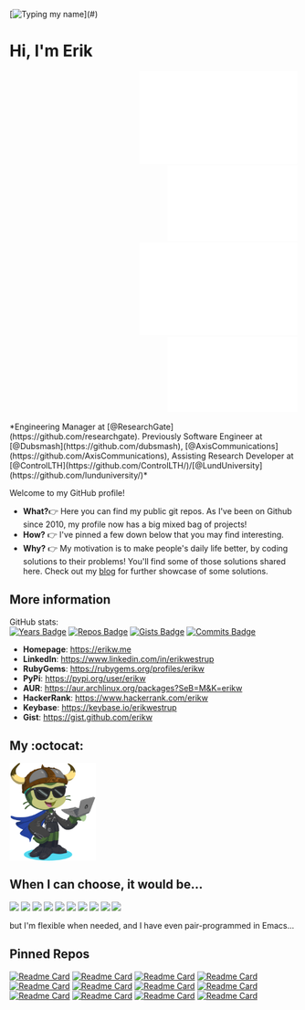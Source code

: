 <!-- Empty line needed before code block -->
<!--
<h3>

```python
from collections import namedtuple as NT
print("Hi, I'm {0.firstname}".format(NT("SoftwareEngineer", "firstname lastname")("Erik", "Westrup")))

```
</h3>
-->

[![Typing my name](https://readme-typing-svg.herokuapp.com/?multiline=true&size=12&width=650&color=FE3A83&lines=from%20collections%20import%20namedtuple%20as%20NT;print(%22Hi,%20I%27m%20{0.fname}%22.format(NT(%22SoftwareEngineer%22,%20%22fname%20lname%22)(%22Erik%22,%20%22Westrup%22))))](#)
# Hi, I'm Erik
<!--
<a href="#" title="Erik's GitHub Stats">
<img src="https://github-readme-stats.vercel.app/api?username=erikw&count_private=true&show_icons=true&theme=radical&custom_title=Erik%27s%20Public%20GitHub%20Stats" title="Erik's GitHub Stats" align="right" width="60%" alt="Erik's GitHub Stats" /> 
<img src="https://github-readme-stats.vercel.app/api/top-langs?username=erikw&layout=compact&langs_count=10&hide=html&custom_title=Erik%27s%20Top%20Languages&theme=radical" title="Erik's Top Programming Languages" align="right" width="40%" alt="Erik's Top Programming Languages" />
-->
<!--
<img src="https://github-readme-stats-erikw.vercel.app/api?username=erikw&count_private=true&show_icons=true&theme=radical&custom_title=Erik%27s%20Public%20GitHub%20Stats" title="Erik's GitHub Stats" align="right" width="60%" alt="Erik's GitHub Stats" /> 
<img src="https://github-readme-stats-erikw.vercel.app/api/top-langs?username=erikw&layout=compact&langs_count=10&hide=html&custom_title=Erik%27s%20Top%20Languages&theme=radical" title="Erik's Top Programming Languages" align="right" width="40%" alt="Erik's Top Programming Languages" />

<img src="https://github.com/erikw/github-stats/blob/master/generated/overview.svg" title="Erik's GitHub Stats" align="right" width="55%" alt="Erik's GitHub Stats" /> 
<img src="https://github.com/erikw/github-stats/blob/master/generated/languages.svg" title="Erik's Top Programming Languages" align="right" width="45%" alt="Erik's Top Programming Languages" />

</a>
-->

<div align="right">
  <a href="https://github.com/erikw/github-stats#gh-dark-mode-only">
    <img src="https://github.com/erikw/github-stats/blob/master/generated/overview.svg#gh-dark-mode-only"  width="55%" alt="Erik's GitHub Stats" />
    <img src="https://github.com/erikw/github-stats/blob/master/generated/languages.svg#gh-dark-mode-only" width="45%" alt="Erik's Top Programming Languages" />
  </a>
  <a href="https://github.com/erikw/github-stats#gh-light-mode-only">
    <img src="https://github.com/erikw/github-stats/blob/master/generated/overview.svg#gh-dark-mode-only#gh-light-mode-only"  width="55%" alt="Erik's GitHub Stats" />
    <img src="https://github.com/erikw/github-stats/blob/master/generated/languages.svg#gh-dark-mode-only#gh-light-mode-only" width="45%" alt="Erik's Top Programming Languages" />
  </a>
</div>
<p align="left">
*Engineering Manager at [@ResearchGate](https://github.com/researchgate). Previously Software Engineer at [@Dubsmash](https://github.com/dubsmash), [@AxisCommunications](https://github.com/AxisCommunications), Assisting Research Developer at [@ControlLTH](https://github.com/ControlLTH/)/[@LundUniversity](https://github.com/lunduniversity/)*

Welcome to my GitHub profile!

* **What?**:point_right: Here you can find my public git repos. As I've been on Github since 2010, my profile now has a big mixed bag of projects!
* **How?** :point_right: I've pinned a few down below that you may find interesting.
* **Why?** :point_right: My motivation is to make people's daily life better, by coding solutions to their problems! You'll find some of those solutions shared here. Check out my [blog](https://erikw.me/blog) for further showcase of some solutions.
</p>




## More information
GitHub stats:<br>
[![Years Badge](https://badges.pufler.dev/years/erikw)](#)
[![Repos Badge](https://badges.pufler.dev/repos/erikw)](https://github.com/erikw?tab=repositories)
[![Gists Badge](https://badges.pufler.dev/gists/erikw)](https://gist.github.com/erikw)
[![Commits Badge](https://badges.pufler.dev/commits/all/erikw)](#)



- **Homepage**: <https://erikw.me>
- **LinkedIn**: <https://www.linkedin.com/in/erikwestrup>
- **RubyGems**: <https://rubygems.org/profiles/erikw>
- **PyPi**: <https://pypi.org/user/erikw>
- **AUR**: <https://aur.archlinux.org/packages?SeB=M&K=erikw>
- **HackerRank**: <https://www.hackerrank.com/erikw>
- **Keybase**: <https://keybase.io/erikwestrup>
- **Gist**: <https://gist.github.com/erikw>


## My :octocat:
<a href="https://myoctocat.com/">
  <img align="center" src="/erik_octocat.png" width="30%" alt="My OctoCat" />
</a>

## When I can choose, it would be...
<!-- Logos from https://github.com/simple-icons/simple-icons/blob/develop/slugs.md -->
[![](https://img.shields.io/badge/OS-Linux/macOS-informational?style=flat&color=2bbc8a&logo=archlinux)](#)
[![](https://img.shields.io/badge/Mobile%20OS-Android-informational?style=flat&color=2bbc8a&logo=android)](#)
[![](https://img.shields.io/badge/Editor-vim-informational?style=flat&&color=2bbc8a&logo=vim)](#)
[![](https://img.shields.io/badge/Indentation-\\t-informational?style=flat&&color=2bbc8a&logo=accenture)](#)
[![](https://img.shields.io/badge/Shell-zsh-informational?style=flat&&color=2bbc8a&logo=gnubash)](#)
[![](https://img.shields.io/badge/Web%20Browser-Firefox-informational?style=flat&&color=2bbc8a&logo=firefoxbrowser)](#)
[![](https://img.shields.io/badge/Theme-solarized-informational?style=flat&&color=2bbc8a&logo=awesomelists)](https://ethanschoonover.com/solarized/)
[![](https://img.shields.io/badge/Code%20Review-Gerrit-informational?style=flat&&color=2bbc8a&logo=gerrit)](https://www.gerritcodereview.com/)
[![](https://img.shields.io/badge/Programming%20Language-Best%201%204%20the%20job-informational?style=flat&&color=2bbc8a&logo=pastebin)](#)
[![](https://img.shields.io/badge/Music-Electronic-informational?style=flat&&color=2bbc8a&logo=applemusic)](#)

but I'm flexible when needed, and I have even pair-programmed in Emacs...

## Pinned Repos
<!-- Syntax: https://github.com/anuraghazra/github-readme-stats/discussions/1684#discussioncomment-2670295 -->
[![Readme Card](https://github-readme-stats.vercel.app/api/pin/?username=erikw&repo=tmux-powerline&theme=dark#gh-dark-mode-only)](https://github.com/erikw/tmux-powerline#gh-dark-mode-only)
[![Readme Card](https://github-readme-stats.vercel.app/api/pin/?username=erikw&repo=tmux-powerline&theme=default#gh-light-mode-only)](https://github.com/erikw/tmux-powerline#gh-light-mode-only)
[![Readme Card](https://github-readme-stats.vercel.app/api/pin/?username=erikw&repo=dotfiles&theme=dark#gh-dark-mode-only)](https://github.com/erikw/dotfiles#gh-dark-mode-only)
[![Readme Card](https://github-readme-stats.vercel.app/api/pin/?username=erikw&repo=dotfiles&theme=default#gh-light-mode-only)](https://github.com/erikw/dotfiles#gh-light-mode-only)
[![Readme Card](https://github-readme-stats.vercel.app/api/pin/?username=erikw&repo=restic-automatic-backup-scheduler&theme=dark#gh-dark-mode-only)](https://github.com/erikw/restic-automatic-backup-scheduler#gh-dark-mode-only)
[![Readme Card](https://github-readme-stats.vercel.app/api/pin/?username=erikw&repo=restic-automatic-backup-scheduler&theme=default#gh-light-mode-only)](https://github.com/erikw/restic-automatic-backup-scheduler#gh-light-mode-only)
[![Readme Card](https://github-readme-stats.vercel.app/api/pin/?username=erikw&repo=jekyll-google_search_console_verification_file&theme=dark#gh-dark-mode-only)](https://github.com/erikw/jekyll-google_search_console_verification_file#gh-dark-mode-only)
[![Readme Card](https://github-readme-stats.vercel.app/api/pin/?username=erikw&repo=jekyll-google_search_console_verification_file&theme=default#gh-light-mode-only)](https://github.com/erikw/jekyll-google_search_console_verification_file#gh-light-mode-only)
[![Readme Card](https://github-readme-stats.vercel.app/api/pin/?username=erikw&repo=nestedtext-ruby&theme=dark#gh-dark-mode-only)](https://github.com/erikw/nestedtext-ruby#gh-dark-mode-only)
[![Readme Card](https://github-readme-stats.vercel.app/api/pin/?username=erikw&repo=nestedtext-ruby&theme=default#gh-light-mode-only)](https://github.com/erikw/nestedtext-ruby#gh-light-mode-only)
[![Readme Card](https://github-readme-stats.vercel.app/api/pin/?username=Tardsquad&repo=tardsquad-discord-bot&theme=dark#gh-dark-mode-only)](https://github.com/Tardsquad/tardsquad-discord-bot#gh-dark-mode-only)
[![Readme Card](https://github-readme-stats.vercel.app/api/pin/?username=Tardsquad&repo=tardsquad-discord-bot&theme=default#gh-light-mode-only)](https://github.com/Tardsquad/tardsquad-discord-bot#gh-light-mode-only)


<!-- unused
![Activity Graph](https://activity-graph.herokuapp.com/graph?username=erikw&hide_border=true&theme=redical)
<a href="#" title="GitHub Streak"><img src="https://github-readme-streak-stats.herokuapp.com/?user=erikw" align="right" width="45%" /></a>
-->
